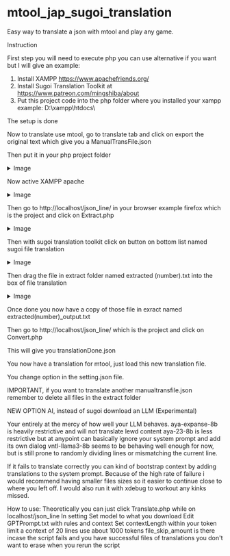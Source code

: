 # mtool_jap_sugoi_translation
Easy way to translate a json with mtool and play any game.


Instruction

First step you will need to execute php you can use alternative if you want but I will give an example:

1. Install XAMPP https://www.apachefriends.org/
2. Install Sugoi Translation Toolkit at https://www.patreon.com/mingshiba/about
3. Put this project code into the php folder where you installed your xampp example: D:\xampp\htdocs\

The setup is done

Now to translate use mtool, go to translate tab and click on export the original text which give you a ManualTransFile.json

Then put it in your php project folder 
<details>
  <summary>Image</summary>
  
![Capture](https://github.com/jamesbond448/mtool_jap_sugoi_translation/assets/32747767/476d7198-2e85-4ca0-b9a4-1224cb294e3c)
   
</details>

Now active XAMPP apache

<details>
  <summary>Image</summary>

![Capture](https://github.com/jamesbond448/mtool_jap_sugoi_translation/assets/32747767/8594f257-0e72-4836-8e0a-2036b6f4869a)

</details>

Then go to http://localhost/json_line/  in your browser example firefox
which is the project and click on Extract.php

<details>
  <summary>Image</summary>

![Capture](https://github.com/jamesbond448/mtool_jap_sugoi_translation/assets/32747767/72d5b9bf-865a-4323-ace1-34202f2c95f6)

</details>


Then with sugoi translation toolkit click on button on bottom list named sugoi file translation

<details>
  <summary>Image</summary>

![Capture](https://github.com/jamesbond448/mtool_jap_sugoi_translation/assets/32747767/9651720a-f4e7-463b-9dfe-0b96c68b349b)

</details>

Then drag the file in extract folder named extracted (number).txt into the box of file translation

<details>
  <summary>Image</summary>

![Capture](https://github.com/jamesbond448/mtool_jap_sugoi_translation/assets/32747767/3637d930-a929-4356-8204-7156d205b12c)

</details>

Once done you now have a copy of those file in exract named extracted(number)_output.txt


Then go to http://localhost/json_line/ 
which is the project and click on Convert.php

This will give you translationDone.json

You now have a translation for mtool, just load this new translation file.

You change option in the setting.json file.

IMPORTANT, if you want to translate another manualtransfile.json remember to delete all files in the extract folder


NEW OPTION AI, instead of sugoi download an LLM (Experimental)

Your entirely at the mercy of how well your LLM behaves.
aya-expanse-8b is heavily restrictive and will not translate lewd content
aya-23-8b is less restrictive but at anypoint can basically ignore your system prompt and add its own dialog
vntl-llama3-8b seems to be behaving well enough for now, but is still prone to randomly dividing lines or mismatching the current line.

If it fails to translate correctly you can kind of bootstrap context by adding translations to the system prompt. Because of the high rate of failure i would recommend having smaller files sizes so it easier to continue close to where you left off. I would also run it with xdebug to workout any kinks missed.

How to use:
Theoretically you can just click Translate.php while on localhost/json_line
In setting
Set model to what you download
Edit GPTPrompt.txt with rules and context
Set contextLength within your token limit a context of 20 lines use about 1000 tokens
file_skip_amount is there incase the script fails and you have successful files of translations you don't want to erase when you rerun the script
